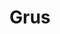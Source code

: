 ---
title: "Grus"
hashtag: grus
borders:
  - Indus
  - Microscopium
  - Phoenix
  - Piscis Austrinus
  - Sculptor
  - Tucana
tags:
  - Constellation
---